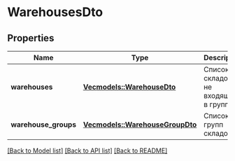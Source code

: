 # WarehousesDto

## Properties

Name | Type | Description | Notes
------------ | ------------- | ------------- | -------------
**warehouses** | [**Vec<models::WarehouseDto>**](WarehouseDTO.md) | Список складов, не входящих в группы. | 
**warehouse_groups** | [**Vec<models::WarehouseGroupDto>**](WarehouseGroupDTO.md) | Список групп складов. | 

[[Back to Model list]](../README.md#documentation-for-models) [[Back to API list]](../README.md#documentation-for-api-endpoints) [[Back to README]](../README.md)


